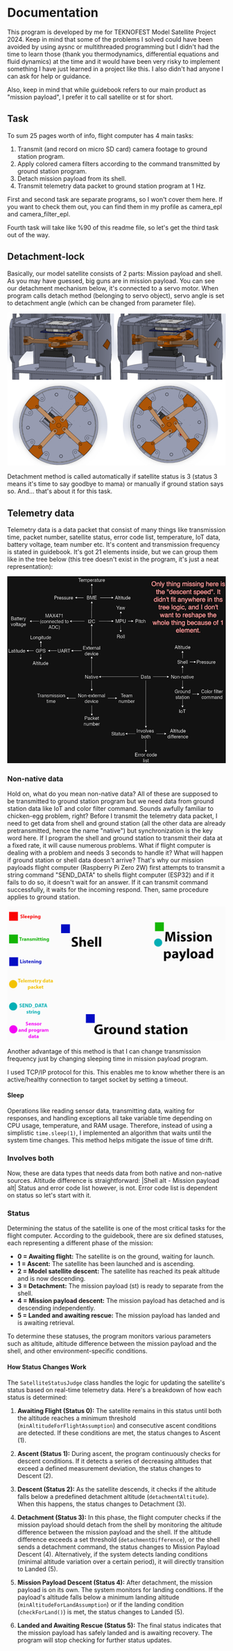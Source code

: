 # Documentation

This program is developed by me for TEKNOFEST Model Satellite Project 2024. Keep in mind that some of the problems I solved could have been avoided by using aysnc or multithreaded programming but I didn't had the time to learn those (thank you thermodynamics, differential equations and fluid dynamics) at the time and it would have been very risky to implement something I have just learned in a project like this. I also didn't had anyone I can ask for help or guidance.

Also, keep in mind that while guidebook refers to our main product as "mission payload", I prefer it to call satellite or st for short.

## Task
To sum 25 pages worth of info, flight computer has 4 main tasks:
1) Transmit (and record on micro SD card) camera footage to ground station program. 
2) Apply colored camera filters according to the command transmitted by ground station program.
3) Detach mission payload from its shell.
4) Transmit telemetry data packet to ground station program at 1 Hz.

First and second task are separate programs, so I won't cover them here. If you want to check them out, you can find them in my profile as camera_epl and camera_filter_epl.

Fourth task will take like %90 of this readme file, so let's get the third task out of the way.

## Detachment-lock
Basically, our model satellite consists of 2 parts: Mission payload and shell. As you may have guessed, big guns are in mission payload. 
You can see our detachment mechanism below, it's connected to a servo motor. When program calls detach method (belonging to servo object), servo angle is set to detachment angle (which can be changed from parameter file).

![](https://github.com/Sokisati/st_epl/blob/master/images/detach.png)

Detachment method is called automatically if satellite status is 3 (status 3 means it's time to say goodbye to mama) or manually if ground station says so.
And... that's about it for this task.

## Telemetry data
Telemetry data is a data packet that consist of many things like transmission time, packet number, satellite status, error code list, temperature, IoT data, battery voltage, team number etc. It's content and transmission frequency is stated in guidebook. 
It's got 21 elements inside, but we can group them like in the tree below (this tree doesn't exist in the program, it's just a neat representation):

![](https://github.com/Sokisati/st_epl/blob/master/images/data_tree.jpg)

### Non-native data
Hold on, what do you mean non-native data? All of these are supposed to be transmitted to ground station program but we need data from ground station data like IoT and color filter command. Sounds awfully familiar to chicken-egg problem, right?
Before I transmit the telemetry data packet, I need to get data from shell and ground station (all the other data are already pretransmitted, hence the name "native") but synchronization is the key word here. 
If I program the shell and ground station to transmit their data at a fixed rate, it will cause numerous problems. What if flight computer is dealing with a problem and needs 3 seconds to handle it? What will happen if ground station or shell data doesn't arrive? 
That's why our mission payloads flight computer (Raspberry Pi Zero 2W) first attempts to transmit a string command "SEND_DATA" to shells flight computer (ESP32) and if it fails to do so, it doesn't wait for an answer. If it can transmit command successfully, it waits for the incoming respond. Then, same procedure applies to ground station.

![](https://github.com/Sokisati/st_epl/blob/master/images/tcp.gif)

Another advantage of this method is that I can change transmission frequency just by changing sleeping time in mission payload program.

I used TCP/IP protocol for this. This enables me to know whether there is an active/healthy connection to target socket by setting a timeout.
#### Sleep
Operations like reading sensor data, transmitting data, waiting for responses, and handling exceptions all take variable time depending on CPU usage, temperature, and RAM usage. Therefore, instead of using a simplistic `time.sleep(1)`, I implemented an algorithm that waits until the system time changes. This method helps mitigate the issue of time drift.

### Involves both
Now, these are data types that needs data from both native and non-native sources. Altitude difference is straightforward:  |Shell alt - Mission payload alt|
Status and error code list however, is not. Error code list is dependent on status so let's start with it.

### Status
Determining the status of the satellite is one of the most critical tasks for the flight computer. According to the guidebook, there are six defined statuses, each representing a different phase of the mission:

- **0 = Awaiting flight:** The satellite is on the ground, waiting for launch.
- **1 = Ascent:** The satellite has been launched and is ascending.
- **2 = Model satellite descent:** The satellite has reached its peak altitude and is now descending.
- **3 = Detachment:** The mission payload (st) is ready to separate from the shell.
- **4 = Mission payload descent:** The mission payload has detached and is descending independently.
- **5 = Landed and awaiting rescue:** The mission payload has landed and is awaiting retrieval.

To determine these statuses, the program monitors various parameters such as altitude, altitude difference between the mission payload and the shell, and other environment-specific conditions.

#### How Status Changes Work

The `SatelliteStatusJudge` class handles the logic for updating the satellite's status based on real-time telemetry data. Here's a breakdown of how each status is determined:

1. **Awaiting Flight (Status 0):** The satellite remains in this status until both the altitude reaches a minimum threshold (`minAltitudeForFlightAssumption`) and consecutive ascent conditions are detected. If these conditions are met, the status changes to Ascent (1).
    
2. **Ascent (Status 1):** During ascent, the program continuously checks for descent conditions. If it detects a series of decreasing altitudes that exceed a defined measurement deviation, the status changes to Descent (2).
    
3. **Descent (Status 2):** As the satellite descends, it checks if the altitude falls below a predefined detachment altitude (`detachmentAltitude`). When this happens, the status changes to Detachment (3).
    
4. **Detachment (Status 3):** In this phase, the flight computer checks if the mission payload should detach from the shell by monitoring the altitude difference between the mission payload and the shell. If the altitude difference exceeds a set threshold (`detachmentDifference`), or the shell sends a detachment command, the status changes to Mission Payload Descent (4). Alternatively, if the system detects landing conditions (minimal altitude variation over a certain period), it will directly transition to Landed (5).
    
5. **Mission Payload Descent (Status 4):** After detachment, the mission payload is on its own. The system monitors for landing conditions. If the payload's altitude falls below a minimum landing altitude (`minAltitudeForLandAssumption`) or if the landing condition (`checkForLand()`) is met, the status changes to Landed (5).
    
6. **Landed and Awaiting Rescue (Status 5):** The final status indicates that the mission payload has safely landed and is awaiting recovery. The program will stop checking for further status updates.
